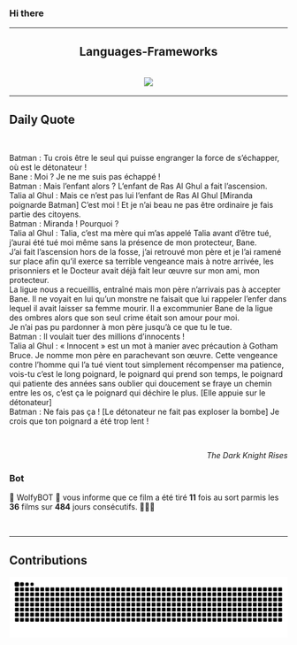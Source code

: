 ### Hi there
<hr/>
<p>
</p>
<h2 align="center">
 Languages-Frameworks
</h2>
<br/>
<div align="center">
 <a href="https://skillicons.dev">
  <img src="https://skillicons.dev/icons?i=react,nextjs,aws,docker,mongodb,python,express,django,html,css,tailwind,javascript,ts,nodejs,github"/>
 </a>
</div>
<hr/>
<div>
 <h2>
  Daily Quote
 </h2>
 <br/>
 <div>
  <p id="quote">
   Batman : Tu crois être le seul qui puisse engranger la force de s’échapper, où est le détonateur !<br>Bane : Moi ? Je ne me suis pas échappé !<br>Batman : Mais l’enfant alors ? L’enfant de Ras Al Ghul a fait l’ascension.<br>Talia al Ghul : Mais ce n’est pas lui l’enfant de Ras Al Ghul [Miranda poignarde Batman] C’est moi ! Et je n’ai beau ne pas être ordinaire je fais partie des citoyens.<br>Batman : Miranda ! Pourquoi ?<br>Talia al Ghul : Talia, c’est ma mère qui m’as appelé Talia avant d’être tué, j’aurai été tué moi même sans la présence de mon protecteur, Bane.
<br>J’ai fait l’ascension hors de la fosse, j’ai retrouvé mon père et je l’ai ramené sur place afin qu’il exerce sa terrible vengeance mais à notre arrivée, les prisonniers et le Docteur avait déjà fait leur œuvre sur mon ami, mon protecteur.
<br>La ligue nous a recueillis, entraîné mais mon père n’arrivais pas à accepter Bane. Il ne voyait en lui qu’un monstre ne faisait que lui rappeler l’enfer dans lequel il avait laisser sa femme mourir. Il a excommunier Bane de la ligue des ombres alors que son seul crime était son amour pour moi.
<br>Je n’ai pas pu pardonner à mon père jusqu’à ce que tu le tue.<br>Batman : Il voulait tuer des millions d’innocents !<br>Talia al Ghul : « Innocent » est un mot à manier avec précaution à Gotham Bruce. Je nomme mon père en parachevant son œuvre. Cette vengeance contre l’homme qui l’a tué vient tout simplement récompenser ma patience, vois-tu c’est le long poignard, le poignard qui prend son temps, le poignard qui patiente des années sans oublier qui doucement se fraye un chemin entre les os, c’est ça le poignard qui déchire le plus. [Elle appuie sur le détonateur] <br>Batman : Ne fais pas ça ! [Le détonateur ne fait pas exploser la bombe] Je crois que ton poignard a été trop lent !
  </p>
 </div>
 <br/>
 <div align="right">
  <p id="movie" style="text-align: right; font-style: italic;">
   The Dark Knight Rises
  </p>
 </div>
 <div>
  <h3>
   Bot
  </h3>
  <p id="bot">
   🤖 WolfyBOT 🤖 vous informe que ce film a été tiré <b>11</b> fois au sort parmis les <b>36</b> films sur <b>484</b> jours consécutifs. 🎲🎲🎲
  </p>
 </div>
 <br/>
</div>
<hr/>
<div>
 <h2>
  Contributions
 </h2>
 <img alt="snake gif" src="https://github.com/Loupthevenin/Loupthevenin/blob/output/github-contribution-grid-snake-dark.svg"/>
</div>
